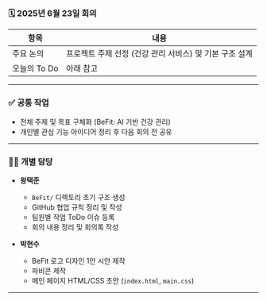 ### 🗓️ 2025년 6월 23일 회의

| 항목            | 내용                                       |
|-----------------|--------------------------------------------|
| 주요 논의       | 프로젝트 주제 선정 (건강 관리 서비스) 및 기본 구조 설계 |
| 오늘의 To Do    | 아래 참고                                 |

---

### ✅ 공통 작업

- 전체 주제 및 목표 구체화 (BeFit: AI 기반 건강 관리)
- 개인별 관심 기능 아이디어 정리 후 다음 회의 전 공유

---

### 🧑‍💻 개별 담당

- **왕택준**
  - `BeFit/` 디렉토리 초기 구조 생성
  - GitHub 협업 규칙 정리 및 작성
  - 팀원별 작업 ToDo 이슈 등록
  - 회의 내용 정리 및 회의록 작성

- **박현수**
  - BeFit 로고 디자인 1안 시안 제작
  - 파비콘 제작
  - 메인 페이지 HTML/CSS 초안 (`index.html`, `main.css`)

---
